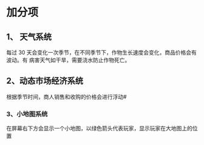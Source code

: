 # 加分项

## 1、 天气系统

每过 30 天会变化一次季节，在不同季节下，作物生长速度会变化，商品价格会有波动。有
病害天气如干旱，需要浇水防止作物死亡。

## 2、动态市场经济系统

根据季节时间，商人销售和收购的价格会进行浮动#

### 3、小地图系统

在屏幕右下方会显示一个小地图，以绿色箭头代表玩家，显示玩家在大地图上的位置

